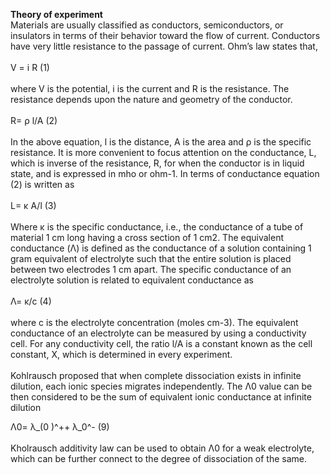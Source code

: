 <b>Theory of experiment</b>
<br>
Materials are usually classified as conductors, semiconductors, or insulators in terms of their behavior toward the flow of current. Conductors have very little resistance to the passage of current. Ohm’s law states that, <br>
<br>
 V = i R						(1)<br>
<br>
where V is the potential, i is the current and R is the resistance. The resistance depends upon the nature and geometry of the conductor.<br>
<br>
 R= ρ  l/A				    		(2)<br>
<br>
In the above equation, l is the distance, A is the area and ρ is the specific resistance. It is more convenient to focus attention on the conductance, L, which is inverse of the resistance, R, for when the conductor is in liquid state, and is expressed in mho or ohm-1. In terms of conductance equation (2) is written as<br>
<br>
 L= κ A/l					     	(3)<br>
<br>
Where κ is the specific conductance, i.e., the conductance of a tube of material 1 cm long having a cross section of 1 cm2. The equivalent conductance (Λ) is defined as the conductance of a solution containing 1 gram equivalent of electrolyte such that the entire solution is placed between two electrodes 1 cm apart. The specific conductance of an electrolyte solution is related to equivalent conductance as<br>
<br>
 Λ= κ/c							(4)<br>
<br>
where c is the electrolyte concentration (moles cm-3). The equivalent conductance of an electrolyte can be measured by using a conductivity cell. For any conductivity cell, the ratio l/A is a constant known as the cell constant, X, which is determined in every experiment. <br>
<br>
Kohlrausch proposed that when complete dissociation exists in infinite dilution, each ionic species migrates independently. The Λ0 value can be then considered to be the sum of equivalent ionic conductance at infinite dilution<br>

 Λ0= λ_(0 )^++ λ_0^-						(9)<br>
<br>
Kholrausch additivity law can be used to obtain Λ0 for a weak electrolyte, which can be further connect to the degree of dissociation of the same.

